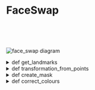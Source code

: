 # FaceSwap

<br>
<br>



<br>

![face_swap diagram](https://github.com/mertefeyildiz/FaceSwap/assets/67926547/26a83351-2d7b-46a5-b468-b3b65b018df5)



<details>
<summary>def get_landmarks</summary>
    
<img width="316" alt="Ekran görüntüsü 2023-12-22 134159" src="https://github.com/mertefeyildiz/FaceSwap/assets/67926547/71b2b4c3-1b5f-496d-891e-a2ac080b7355">
<br>

```python
rects = DETECTOR(im, 1)
```
DETECTOR değişkeni, Dlib kütüphanesinin içinde bulunan yüz tespit (face detection) modelini temsil eder.
DETECTOR(im, 1) komutu, görüntü üzerinde yüzleri tespit eder. İkinci parametre olan 1, tespit edilen yüzleri upsample etme işlemini ifade eder, yani daha hassas bir tespit için görüntüyü büyütmeye olanak tanır.

```python
if len(rects) > 1:
    raise Exception('Too Many Faces')
if len(rects) == 0:
    raise Exception('Not Enough Faces')
```
rects değişkeni, tespit edilen yüzlerin dikdörtgen bölgelerini içerir.
Eğer tespit edilen yüz sayısı birden fazla ise (len(rects) > 1), bir hata fırlatılır ve "Too Many Faces" mesajı gösterilir.
Eğer hiç yüz tespit edilemezse (len(rects) == 0), yine bir hata fırlatılır ve "Not Enough Faces" mesajı gösterilir.

```python
return numpy.array([[p.x, p.y] for p in PREDICTOR(im, rects[0]).parts()])
```

PREDICTOR değişkeni, Dlib kütüphanesinin yüz landmark çıkarma modelini temsil eder.
PREDICTOR(im, rects[0]) komutu, tespit edilen ilk yüz üzerinde landmark çıkarma işlemini gerçekleştirir.
p.x ve p.y, her bir landmark noktasının x ve y koordinatlarını temsil eder.
Bu koordinatlar, bir Numpy dizisi içinde saklanarak fonksiyon tarafından döndürülür.
Bu fonksiyon, bir görüntüde yüz tespiti yapar ve tespit edilen yüzün landmark koordinatlarını içeren bir Numpy dizisi döndürür. Bu landmark noktaları, yüzün çeşitli bölgelerini (gözler, burun, ağız, vb.) temsil eder ve genellikle yüzün şeklini ve özelliklerini yakalamak için kullanılır.



</details>

<details>
<summary>def transformation_from_points</summary>
    
Bu fonksiyon, Procrustes problemini çözmek için kullanılır ve iki nokta kümesi arasındaki en iyi uyumu bulur. Fonksiyon açıklaması:

Parametreler:

points1: İlk nokta kümesi. Buradaki noktalar, dönüşümü almak istediğimiz orijinal noktalardır.
points2: İkinci nokta kümesi. Bu noktalar, orijinal noktaların yerine geçecek olan noktalardır.
Veri Tipi Dönüşümleri:

points1 ve points2 Numpy dizilerine dönüştürülür. Bu, daha sonra kullanılacak matematiksel işlemleri gerçekleştirmek için gerekli olan veri tipini sağlar.
```python
    points1 = points1.astype(numpy.float64)
    points2 = points2.astype(numpy.float64)
```
Merkezleme:

c1 ve c2, her bir nokta kümesinin merkezini temsil eden vektörlerdir. Bu merkez vektörleri, noktaların etrafında dönmek ve ölçeklendirmek için kullanılacaktır.
Her iki nokta kümesi de kendi merkezinden çıkartılır, böylece her iki küme de orijin etrafında hizalanır.
```python
    c1 = numpy.mean(points1, axis=0)
    c2 = numpy.mean(points2, axis=0)
    points1 -= c1
    points2 -= c2
```
Ölçeklendirme:

s1 ve s2, her bir nokta kümesinin standart sapmasını temsil eden ölçek faktörleridir.
Her iki küme, kendi standart sapmasına bölünerek normalize edilir.
```python
    s1 = numpy.std(points1)
    s2 = numpy.std(points2)
    points1 /= s1
    points2 /= s2
```
SVD (Singular Value Decomposition):

Singular Value Decomposition (Tekil Değer Ayrışımı) işlemi gerçekleştirilir. Bu işlem, matris çarpanlarına ayrıştırma işlemidir.
U, S, ve Vt, SVD işleminden elde edilen bileşenlerdir.
```python
    U, S, Vt = numpy.linalg.svd(points1.T @ points2) # @ --> *
```

Döndürme Matrisi (R) Bulma:
```python
    R = (U @ Vt).T # @ --> * 
```
R, döndürme matrisidir ve SVD bileşenleri kullanılarak hesaplanır.
İki matris çarpımından elde edilen çözüm aslında U * Vt matrisidir. Ancak, bu çözümün transpozu (T) alınmalıdır.<br>
Affine Dönüşüm Matrisini Oluşturma:

numpy.hstack kullanılarak R matrisi ve translasyon vektörü birleştirilir ve sonuç olarak affine dönüşüm matrisi elde edilir.
Translasyon vektörü, (c2.T - (s2 / s1) * R @ c1.T)[:,None] ifadesi ile hesaplanır.<br>
Sonuç:

Oluşturulan affine dönüşüm matrisi, [s * R | T] formülüne uyan bir matristir ve bu matris fonksiyon tarafından döndürülür.
Bu adımlar, iki nokta kümesi arasındaki en iyi uyumu sağlayan bir affine dönüşüm matrisini oluşturmak için kullanılır.
</details>
<details>
<summary>def create_mask</summary>
Adım 1: Landmark gruplarını tanımla. Bu gruplar, yüzün göz, burun, ağız bölgelerini temsil eden landmark noktalarını içerir.

Adım 2: Boş bir maske dizisi oluştur. Bu dizide, son maskeyi saklayacağız.

Adım 3: Her bir landmark grubu için işlem yap. Bu, yüzün farklı bölgelerini kapsayan farklı maskeleri oluşturmak anlamına gelir.

Adım 4: Her bir grup içindeki landmark noktalarını al. Bu, her bir landmark grubunu oluşturan noktaların konumlarını içerir.

Adım 5: Convex hull kullanarak landmark noktalarını saran çokgeni oluştur. Bu, landmark noktalarının en dış noktalarını birleştiren bir çizgidir.

Adım 6: Convex hull içini doldurarak maskeyi oluştur. Bu, convex hull içinde kalan bölgeyi beyaz renk ile doldurarak maskeyi oluşturur.

Adım 7: Yüz maskesini yumuşatmak için bir 'feather' uygula. Bu, maskeyi genişletmek ve daha yumuşak bir geçiş elde etmek için bir işlemdir.

Adım 8: Maskeyi genişlet (dilate) ve ardından bir Gauss filtresi uygula (blur). Bu, maskeyi daha da yumuşatır ve son maskeyi elde ederiz.

```python
def create_mask(points, shape, face_scale):
    # Landmark gruplarını tanımla
    groups = [
        [17, 18, 19, 20, 21, 22, 23, 24, 25, 26, 36, 37, 38, 39, 40, 41, 42, 43, 44, 45, 46, 47],
        [27, 28, 29, 30, 31, 32, 33, 34, 48, 49, 50, 51, 52, 53, 54, 55, 56, 57, 58, 59, 60]
    ]

    # Boş bir maske dizisi oluştur
    mask_im = numpy.zeros(shape, dtype=numpy.float64)

    # Her bir landmark grubu için işlem yap
    for group in groups:
        # Grup içindeki landmark noktalarının konumlarını al
        landmarks = [points[idx] for idx in group]

        # Convex hull kullanarak landmark noktalarını saran çokgeni oluştur
        hull = cv2.convexHull(numpy.array(landmarks))

        # Convex hull içini doldurarak maskeyi oluştur
        cv2.fillConvexPoly(mask_im, hull, color=(1, 1, 1))

    # Yüz maskesini yumuşatmak için bir 'feather' uygula
    feather_amount = int(0.2 * face_scale * 0.5) * 2 + 1
    kernel_size = (feather_amount, feather_amount)

    # Maskeyi genişlet (dilate) ve ardından bir Gauss filtresi uygula (blur)
    mask_im = (cv2.GaussianBlur(mask_im, kernel_size, 0) > 0) * 1.0

    return mask_im

```
</details>
<details>
<summary>def correct_colours</summary>
Adım 1: Bulanıklık miktarını hesapla. Bu miktar, belirli bir oranla yüz ölçeği (face_scale) ile çarpılır ve en yakın tek sayıya yuvarlanır.

Adım 2: Bulanıklık miktarına göre bir Gauss filtresi çekirdeği oluştur. Bu çekirdek, daha sonra görüntüleri yumuşatmak için kullanılacaktır.

Adım 3: Yüz ve vücut görüntülerini belirtilen bulanıklık miktarıyla yumuşat. Bu işlem, görüntülerdeki küçük detayları azaltarak renk uyumunu artırır.

Adım 4: Renk düzeltme işlemi. Yumuşatılmış vücut görüntüsü ile orijinal yüz görüntüsünü topla, aynı zamanda orijinal yüz görüntüsünden yumuşatılmış yüz görüntüsünü çıkar. Bu işlem, yüz ve vücut renklerini uyumlu hale getirmeye yardımcı olur.

Adım 5: Sonucu 0 ile 255 arasındaki değerlerle sınırla. Bu, görüntü piksellerinin geçerli değer aralığını korumak için yapılır.
```python
def correct_colours(warped_face_im, body_im, face_scale):
    blur_amount = int(3 * 0.5 * face_scale) * 2 + 1
    kernel_size = (blur_amount, blur_amount)

    face_im_blur = cv2.GaussianBlur(warped_face_im, kernel_size, 0)
    body_im_blur = cv2.GaussianBlur(body_im, kernel_size, 0)

    return numpy.clip(0. + body_im_blur + warped_face_im - face_im_blur, 0, 255)

```
